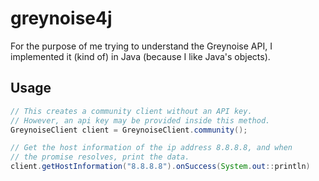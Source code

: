 # greynoise4j
For the purpose of me trying to understand
the Greynoise API, I implemented it (kind of) in
Java (because I like Java's objects).

## Usage
```java
// This creates a community client without an API key.
// However, an api key may be provided inside this method.
GreynoiseClient client = GreynoiseClient.community();

// Get the host information of the ip address 8.8.8.8, and when
// the promise resolves, print the data.
client.getHostInformation("8.8.8.8").onSuccess(System.out::println)
```
